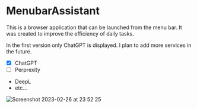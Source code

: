 # MenubarAssistant

This is a browser application that can be launched from the menu bar. It was created to improve the efficiency of daily tasks.

In the first version only ChatGPT is displayed. I plan to add more services in the future.
- [x] ChatGPT
- [ ] Perprexity
- DeepL
- etc...

![Screenshot 2023-02-26 at 23 52 25](https://user-images.githubusercontent.com/291175/221418009-078b0473-53cf-41ce-916e-67d65bb9d66a.png)


